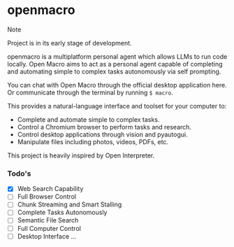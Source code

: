 # openmacro
> [!NOTE]  
> Project is in its early stage of development.

openmacro is a multiplatform personal agent which allows LLMs to run code locally. Open Macro aims to act as a personal agent capable of completing and automating simple to complex tasks autonomously via self prompting.

You can chat with Open Macro through the official desktop application here. Or communicate through the terminal by running `$ macro`.

This provides a natural-language interface and toolset for your computer to:

+ Complete and automate simple to complex tasks.
+ Control a Chromium browser to perform tasks and research.
+ Control desktop applications through vision and pyautogui.
+ Manipulate files including photos, videos, PDFs, etc.

This project is heavily inspired by Open Interpreter. 

### Todo's 
- [x] Web Search Capability
- [ ] Full Browser Control
- [ ] Chunk Streaming and Smart Stalling 
- [ ] Complete Tasks Autonomously 
- [ ] Semantic File Search
- [ ] Full Computer Control
- [ ] Desktop Interface
...

